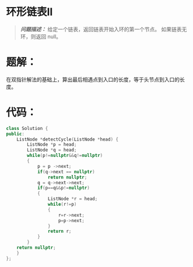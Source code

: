 # 环形链表II

> ***问题描述：***
>给定一个链表，返回链表开始入环的第一个节点。 如果链表无环，则返回 null。  
 

# 题解：
在双指针解法的基础上，算出最后相遇点到入口的长度，等于头节点到入口的长度。
# 代码：
```C++
class Solution {
public:
    ListNode *detectCycle(ListNode *head) {
        ListNode *p = head;
        ListNode *q = head;
        while(p!=nullptr&&q!=nullptr)
        {
            p = p ->next;
            if(q->next == nullptr)
                return nullptr;
            q = q->next->next;
            if(p==q&&p!=nullptr)
            {
                ListNode *r = head;
                while(r!=p)
                {
                    r=r->next;
                    p=p->next;
                }
                return r;
            }    
        }
    return nullptr;
    }
};
```
